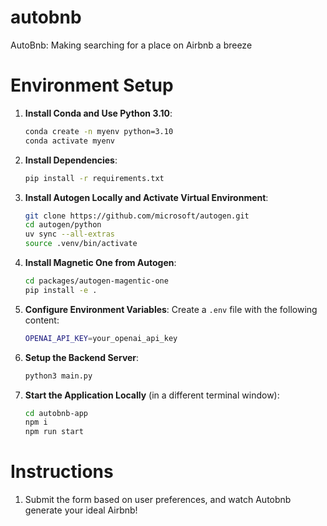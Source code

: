 # autobnb

AutoBnb: Making searching for a place on Airbnb a breeze

# Environment Setup

1. **Install Conda and Use Python 3.10**:
    ```bash
    conda create -n myenv python=3.10
    conda activate myenv
    ```

2. **Install Dependencies**:
    ```bash
    pip install -r requirements.txt
    ```

3. **Install Autogen Locally and Activate Virtual Environment**:
    ```bash
    git clone https://github.com/microsoft/autogen.git
    cd autogen/python
    uv sync --all-extras
    source .venv/bin/activate
    ```

4. **Install Magnetic One from Autogen**:
    ```bash
    cd packages/autogen-magentic-one
    pip install -e .
    ```

5. **Configure Environment Variables**:
    Create a `.env` file with the following content:
    ```bash
    OPENAI_API_KEY=your_openai_api_key
    ```

6. **Setup the Backend Server**:
    ```bash
    python3 main.py
    ```

7. **Start the Application Locally** (in a different terminal window):
    ```bash
    cd autobnb-app
    npm i
    npm run start
    ```

# Instructions
1. Submit the form based on user preferences, and watch Autobnb generate your ideal Airbnb!



